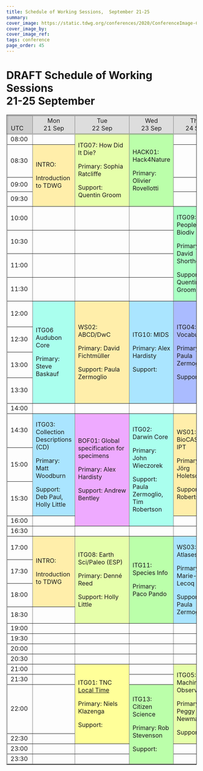 ```yaml
---
title: Schedule of Working Sessions,  September 21-25
summary: 
cover_image: https://static.tdwg.org/conferences/2020/ConferenceImage-CR.jpg
cover_image_by: 
cover_image_ref: 
tags: conference
page_order: 45
---
```


# DRAFT Schedule of Working Sessions<br />21-25 September

<table border="1">
<thead>
<tr style="border-style: double;">
<td style="background-color: #cccccc; vertical-align: bottom;">UTC</td>
<td style="background-color: #dddddd; text-align: center;">Mon <br /> 21 Sep</td>
<td style="background-color: #dddddd; text-align: center;">Tue <br /> 22 Sep</td>
<td style="background-color: #dddddd; text-align: center;">Wed <br /> 23 Sep</td>
<td style="background-color: #dddddd; text-align: center;">Thu <br /> 24 Sep</td>
<td style="background-color: #dddddd; text-align: center;">Fri <br /> 25 Sep</td>
</tr>
</thead>
<tbody>
<tr>
<td>08:00</td>
<td> </td>
<td style="background-color: #e6ffaa;" rowspan="4">
<p>ITG07: How Did It Die?</p>
<p>Primary: Sophia Ratcliffe</p>
<p>Support: Quentin Groom</p>
</td>
<td style="background-color: #bbffaa;" rowspan="4">
<p>HACK01: Hack4Nature</p>
<p>Primary: Olivier Rovellotti</p>
</td>
<td> </td>
<td> </td>
</tr>
<tr>
<td>08:30</td>
<td style="background-color: #ffeeaa;" rowspan="3">
<p>INTRO:</p>
<p>Introduction to TDWG</p>
</td>
<td> </td>
<td> </td>
</tr>
<tr>
<td>09:00</td>
<td> </td>
<td> </td>
</tr>
<tr>
<td>09:30</td>
<td> </td>
<td> </td>
</tr>
<tr>
<td>10:00</td>
<td> </td>
<td> </td>
<td> </td>
<td style="background-color: #aaffc3;" rowspan="4">
<p>ITG09:  People in Biodiv</p>
<p>Primary: David Shorthouse</p>
<p>Support: Quentin Groom   </p>
</td>
<td> </td>
</tr>
<tr>
<td>10:30</td>
<td> </td>
<td> </td>
<td> </td>
<td> </td>
</tr>
<tr>
<td>11:00</td>
<td> </td>
<td> </td>
<td> </td>
<td> </td>
</tr>
<tr>
<td>11:30</td>
<td> </td>
<td> </td>
<td> </td>
<td> </td>
</tr>
<tr>
<td>12:00</td>
<td style="background-color: #aaffee;" rowspan="4">
<p>ITG06 Audubon Core</p>
<p>Primary: Steve Baskauf</p>
</td>
<td style="background-color: #ffeeaa;" rowspan="4">
<p>WS02: ABCD/DwC</p>
<p>Primary: David Fichtmüller</p>
<p>Support: Paula Zermoglio</p>
</td>
<td style="background-color: #aae5ff;" rowspan="4">
<p>ITG10: MIDS</p>
<p>Primary: Alex Hardisty</p>
<p>Support: </p>
</td>
<td style="background-color: #aabbff;" rowspan="4">
<p>ITG04: Vocabularies</p>
<p>Primary: Paula Zermoglio</p>
<p>Support: </p>
</td>
<td style="background-color: #e6ffaa;" rowspan="4">
<p>ITG12: Annotations</p>
<p>Primary: Paul J. Morris</p>
<p>Support: James Macklin, Tim Robertson </p>
</td>
</tr>
<tr>
<td>12:30</td>
</tr>
<tr>
<td>13:00</td>
</tr>
<tr>
<td>13:30</td>
</tr>
<tr>
<td>14:00</td>
<td> </td>
<td> </td>
<td> </td>
<td> </td>
<td> </td>
</tr>
<tr>
<td>14:30</td>
<td style="background-color: #aae5ff;" rowspan="3">
<p>ITG03: Collection Descriptions (CD)</p>
<p>Primary: Matt Woodburn</p>
<p>Support: Deb Paul, Holly Little</p>
</td>
<td style="background-color: #eeaaff;" rowspan="4">
<p>BOF01: Global specification for specimens</p>
<p>Primary: Alex Hardisty</p>
<p>Support: Andrew Bentley</p>
</td>
<td style="background-color: #aaffee;" rowspan="4">
<p>ITG02: Darwin Core</p>
<p>Primary: John Wieczorek</p>
<p>Support: Paula Zermoglio, Tim Robertson</p>
</td>
<td style="background-color: #ffeeaa;" rowspan="3">
<p>WS01: BioCASe &amp; IPT</p>
<p>Primary: Jörg Holetschek</p>
<p>Support: Tim Robertson</p>
</td>
<td style="background-color: #ffeeaa;" rowspan="3">
<p>WS01: BioCASe &amp; IPT</p>
<p>Primary: Jörg Holetschek</p>
<p>Support: Tim Robertson</p>
</td>
</tr>
<tr>
<td>15:00</td>
</tr>
<tr>
<td>15:30</td>
</tr>
<tr>
<td>16:00</td>
<td> </td>
<td> </td>
<td> </td>
</tr>
<tr>
<td>16:30</td>
<td> </td>
<td> </td>
<td> </td>
<td> </td>
<td> </td>
</tr>
<tr>
<td>17:00</td>
<td style="background-color: #ffeeaa;" rowspan="3">
<p>INTRO:</p>
<p>Introduction to TDWG</p>
</td>
<td style="background-color: #e6ffaa;" rowspan="4">
<p>ITG08: Earth Sci/Paleo (ESP)</p>
<p>Primary: Denné Reed</p>
<p>Support: Holly Little    </p>
</td>
<td style="background-color: #bbffaa;" rowspan="4">
<p>ITG11: Species Info</p>
<p>Primary: Paco Pando</p>
</td>
<td style="background-color: #aae5ff;" rowspan="4">
<p>WS03:Living Atlases</p>
<p>Pirmary: Marie-Elise Lecoq</p>
<p>Support: Paula Zermoglio </p>
</td>
<td style="background-color: #aabbff;" rowspan="4">
<p>ITG14: Genomic Biodiversity</p>
<p>Primary: Ramona Walls</p>
<p>Support:</p>
</td>
</tr>
<tr>
<td>17:30</td>
</tr>
<tr>
<td>18:00</td>
</tr>
<tr>
<td>18:30</td>
<td> </td>
</tr>
<tr>
<td>19:00</td>
<td> </td>
<td> </td>
<td> </td>
<td> </td>
<td> </td>
</tr>
<tr>
<td>19:30 </td>
<td> </td>
<td> </td>
<td> </td>
<td> </td>
<td> </td>
</tr>
<tr>
<td>20:00</td>
<td> </td>
<td> </td>
<td> </td>
<td> </td>
<td> </td>
</tr>
<tr>
<td>20:30</td>
<td> </td>
<td> </td>
<td> </td>
<td> </td>
<td> </td>
</tr>
<tr>
<td>21:00</td>
<td> </td>
<td style="background-color: #ffff99;" rowspan="4">
<p>ITG01: TNC <br />
  <a href="https://www.timeanddate.com/worldclock/fixedtime.html?msg=TDWG+2020++%3A++Taxon+Names+and+Concepts+Interest+Group&iso=20200922T2100&p1=1440&ah=2&am=">Local Time</a></p>
<p>Primary: Niels Klazenga</p>
<p>Support:</p>
</td>
<td> </td>
<td style="background-color: #e6ffaa;" rowspan="4">
<p>ITG05: Machine Observations</p>
<p>Primary: Peggy Newman</p>
<p>Support: </p>
</td>
<td> </td>
</tr>
<tr>
<td>21:30</td>
<td> </td>
<td> </td>
<td> </td>
</tr>
<tr>
<td>22:00</td>
<td> </td>
<td style="background-color: #bbffaa;" rowspan="4">
<p>ITG13: Citizen Science</p>
<p>Primary: Rob Stevenson</p>
<p>Support: </p>
</td>
<td> </td>
</tr>
<tr>
<td>22:30</td>
<td> </td>
<td> </td>
</tr>
<tr>
<td>23:00</td>
<td> </td>
<td> </td>
<td> </td>
<td> </td>
</tr>
<tr>
<td>23:30</td>
<td> </td>
<td> </td>
<td> </td>
<td> </td>
</tr>
</tbody>
</table>

